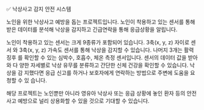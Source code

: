 ✅ 낙상사고 감지 안전 시스템

노인을 위한 낙상사고 예방을 돕는 프로젝트입니다. 노인이 착용하고 있는 센서를 통해
받은 데이터를 분석해 낙상을 감지하고 긴급연락을 통해 응급상황을 알립니다.

노인이 착용하고 있는 센서는 크게 9종류가 포함되어 있습니다. 3축(x, y, z) 자이로 센서
와 3축(x, y, z) 가속도 센서를 통해 낙상을 감지할 수 있습니다. 나머지 3개는 활력 징후
를 확인할 수 있는 심박수, 호흡수, 체온 측정 센서입니다. 센서의 데이터 값을 받아와 다
양한 자세별로 낙상 유무를 분류하고 간단한 신체 건강을 확인할 수 있습니다. 낙상을 감
지했다면 응급 신고를 하거나 보호자에게 연락하는 방법으로 주변에 도움을 요청할 수 있
습니다.

해당 프로젝트는 노인뿐만 아니라 영유아 낙상사 또는 응급 상황에 놓인 환자 등의 안전
사고 예방으로 널리 상용화할 수 있을 것으로 기대할 수 있습니다.

